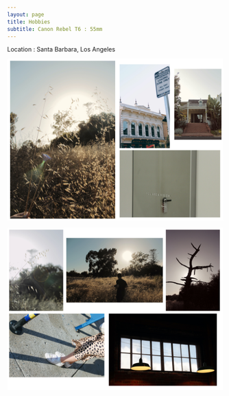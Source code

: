 ```yaml
---
layout: page
title: Hobbies
subtitle: Canon Rebel T6 : 55mm 
---
```


Location : Santa Barbara, Los Angeles 

![alt text](assets/img/collagetwo.jpg)


![alt text](assets/collageone.jpg)
